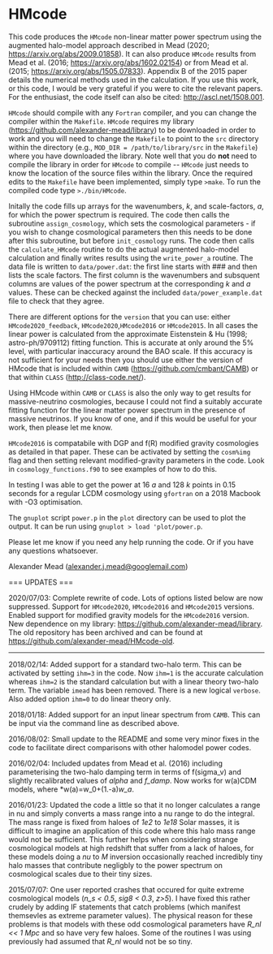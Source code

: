 # HMcode

This code produces the ```HMcode``` non-linear matter power spectrum using the augmented halo-model approach described in Mead (2020; https://arxiv.org/abs/2009.01858). It can also produce ```HMcode``` results from Mead et al. (2016; https://arxiv.org/abs/1602.02154) or from Mead et al. (2015; https://arxiv.org/abs/1505.07833). Appendix B of the 2015 paper details the numerical methods used in the calculation. If you use this work, or this code, I would be very grateful if you were to cite the relevant papers. For the enthusiast, the code itself can also be cited: http://ascl.net/1508.001.

```HMcode``` should compile with any ```Fortran``` compiler, and you can change the compiler within the ```Makefile```. ```HMcode``` requires my library (https://github.com/alexander-mead/library) to be downloaded in order to work and you will need to change the ```Makefile``` to point to the ```src``` directory within the directory (e.g., ```MOD_DIR = /path/to/library/src``` in the ```Makefile```) where you have downloaded the library. Note well that you do **not** need to compile the library in order for ```HMcode``` to compile -- ```HMcode``` just needs to know the location of the source files within the library. Once the required edits to the ```Makefile``` have been implemented, simply type ```>make```. To run the compiled code type ```>./bin/HMcode```.

Initally the code fills up arrays for the wavenumbers, *k*, and scale-factors, *a*, for which the power spectrum is required. The code then calls the subroutine ```assign_cosmology```, which sets the cosmological parameters - if you wish to change cosmological parameters then this needs to be done after this subroutine, but before ```init_cosmology``` runs. The code then calls the ```calculate_HMcode``` routine to do the actual augmented halo-model calculation and finally writes results using the ```write_power_a``` routine. The data file is written to ```data/power.dat```: the first line starts with ### and then lists the scale factors. The first column is the wavenumbers and subsquent columns are values of the power spectrum at the corresponding *k* and *a* values. These can be checked against the included ```data/power_example.dat``` file to check that they agree.

There are different options for the ```version``` that you can use: either ```HMcode2020_feedback```, ```HMcode2020```,```HMcode2016``` or ```HMcode2015```. In all cases the linear power is calculated from the approximate Eistenstein & Hu (1998; astro-ph/9709112) fitting function. This is accurate at only around the 5% level, with particular inaccuracy around the BAO scale. If this accuracy is not sufficient for your needs then you should use either the version of HMcode that is included within ```CAMB``` (https://github.com/cmbant/CAMB) or that within ```CLASS``` (http://class-code.net/). 

Using HMcode within ```CAMB``` or ```CLASS``` is also the only way to get results for massive-neutrino cosmologies, because I could not find a suitably accurate fitting function for the linear matter power spectrum in the presence of massive neutrinos. If you know of one, and if this would be useful for your work, then please let me know.

```HMcode2016``` is compatabile with DGP and f(R) modified gravity cosmologies as detailed in that paper. These can be activated by setting the ```cosm%img``` flag and then setting relevant modified-gravity parameters in the code. Look in ```cosmology_functions.f90``` to see examples of how to do this.

In testing I was able to get the power at 16 *a* and 128 *k* points in 0.15 seconds for a regular LCDM cosmology using ```gfortran``` on a 2018 Macbook with -O3 optimisation. 

The ```gnuplot``` script ```power.p``` in the ```plot``` directory can be used to plot the output. It can be run using ```gnuplot > load 'plot/power.p```.

Please let me know if you need any help running the code. Or if you have any questions whatsoever.

Alexander Mead
(alexander.j.mead@googlemail.com)

=== UPDATES ===

2020/07/03:
Complete rewrite of code. Lots of options listed below are now suppressed. Support for ```HMcode2020```, ```HMcode2016``` and ```HMcode2015``` versions. Enabled support for modified gravity models for the ```HMcode2016``` version. New dependence on my library: https://github.com/alexander-mead/library. The old repository has been archived and can be found at https://github.com/alexander-mead/HMcode-old.

----

2018/02/14:
Added support for a standard two-halo term. This can be activated by setting ```ihm=3``` in the code. Now ```ihm=1``` is the accurate calculation whereas ```ihm=2``` is the standard calculation but with a linear theory two-halo term. The variable ```imead``` has been removed. There is a new logical ```verbose```. Also added option ```ihm=0``` to do linear theory only.

2018/01/18:
Added support for an input linear spectrum from ```CAMB```. This can be input via the command line as described above.

2016/08/02:
Small update to the README and some very minor fixes in the code to facilitate direct comparisons with other halomodel power codes.

2016/02/04:
Included updates from Mead et al. (2016) including parameterising the two-halo damping term in terms of f(sigma_v) and slightly recalibrated values of *alpha* and *f_damp*. Now works for w(a)CDM models, where *w(a)=w_0+(1.-a)*w_a*.

2016/01/23:
Updated the code a little so that it no longer calculates a range in nu and simply converts a mass range into a nu range to do the integral. The mass range is fixed from haloes of *1e2* to *1e18* Solar masses, it is difficult to imagine an application of this code where this halo mass range would not be sufficient. This further helps when considering strange cosmological models at high redshift that suffer from a lack of haloes, for these models doing a *nu* to *M* inversion occasionally reached incredibly tiny halo masses that contribute negligbly to the power spectrum on cosmological scales due to their tiny sizes.

2015/07/07:
One user reported crashes that occured for quite extreme cosmological models (*n_s < 0.5*, *sig8 < 0.3*, *z>5*). I have fixed this rather crudely by adding IF statements that catch problems (which manifest themsevles as extreme parameter values). The physical reason for these problems is that models with these odd cosmological parameters have *R_nl << 1 Mpc* and so have very few haloes. Some of the routines I was using previously had assumed that *R_nl* would not be so tiny.
